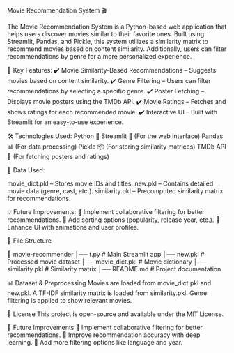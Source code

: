 Movie Recommendation System 🎬

The Movie Recommendation System is a Python-based web application that helps users discover movies similar to their favorite ones. Built using Streamlit, Pandas, and Pickle, this system utilizes a similarity matrix to recommend movies based on content similarity. Additionally, users can filter recommendations by genre for a more personalized experience.

🔹 Key Features:
✔️ Movie Similarity-Based Recommendations – Suggests movies based on content similarity.
✔️ Genre Filtering – Users can filter recommendations by selecting a specific genre.
✔️ Poster Fetching – Displays movie posters using the TMDb API.
✔️ Movie Ratings – Fetches and shows ratings for each recommended movie.
✔️ Interactive UI – Built with Streamlit for an easy-to-use experience.

🛠️ Technologies Used:
Python 🐍
Streamlit 🎨 (For the web interface)
Pandas 📊 (For data processing)
Pickle 📦 (For storing similarity matrices)
TMDb API 🎥 (For fetching posters and ratings)


📂 Data Used:

movie_dict.pkl – Stores movie IDs and titles.
new.pkl – Contains detailed movie data (genre, cast, etc.).
similarity.pkl – Precomputed similarity matrix for recommendations.


💡 Future Improvements:
🔹 Implement collaborative filtering for better recommendations.
🔹 Add sorting options (popularity, release year, etc.).
🔹 Enhance UI with animations and user profiles.


📂 File Structure

📁 movie-recommender
│── t.py              # Main Streamlit app
│── new.pkl             # Processed movie dataset
│── movie_dict.pkl      # Movie dictionary
│── similarity.pkl      # Similarity matrix
│── README.md           # Project documentation


📊 Dataset & Preprocessing
Movies are loaded from movie_dict.pkl and new.pkl.
A TF-IDF similarity matrix is loaded from similarity.pkl.
Genre filtering is applied to show relevant movies.


📜 License
This project is open-source and available under the MIT License.

🚀 Future Improvements
🔹 Implement collaborative filtering for better recommendations.
🔹 Improve recommendation accuracy with deep learning.
🔹 Add more filtering options like language and year.
